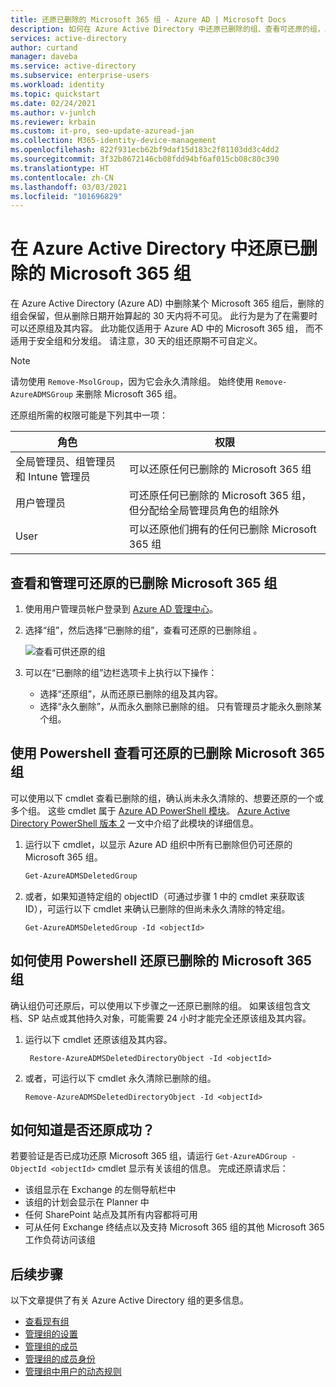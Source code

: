```yaml
---
title: 还原已删除的 Microsoft 365 组 - Azure AD | Microsoft Docs
description: 如何在 Azure Active Directory 中还原已删除的组、查看可还原的组，以及永久删除组
services: active-directory
author: curtand
manager: daveba
ms.service: active-directory
ms.subservice: enterprise-users
ms.workload: identity
ms.topic: quickstart
ms.date: 02/24/2021
ms.author: v-junlch
ms.reviewer: krbain
ms.custom: it-pro, seo-update-azuread-jan
ms.collection: M365-identity-device-management
ms.openlocfilehash: 822f931ecb62bf9daf15d183c2f81103dd3c4dd2
ms.sourcegitcommit: 3f32b8672146cb08fdd94bf6af015cb08c80c390
ms.translationtype: HT
ms.contentlocale: zh-CN
ms.lasthandoff: 03/03/2021
ms.locfileid: "101696829"
---
```

# <a name="restore-a-deleted-microsoft-365-group-in-azure-active-directory"></a>在 Azure Active Directory 中还原已删除的 Microsoft 365 组

在 Azure Active Directory (Azure AD) 中删除某个 Microsoft 365 组后，删除的组会保留，但从删除日期开始算起的 30 天内将不可见。 此行为是为了在需要时可以还原组及其内容。 此功能仅适用于 Azure AD 中的 Microsoft 365 组， 而不适用于安全组和分发组。 请注意，30 天的组还原期不可自定义。

> [!NOTE]
> 请勿使用 `Remove-MsolGroup`，因为它会永久清除组。 始终使用 `Remove-AzureADMSGroup` 来删除 Microsoft 365 组。

还原组所需的权限可能是下列其中一项：

角色 | 权限
--------- | ---------
全局管理员、组管理员和 Intune 管理员 | 可以还原任何已删除的 Microsoft 365 组
用户管理员 | 可还原任何已删除的 Microsoft 365 组，但分配给全局管理员角色的组除外
User | 可以还原他们拥有的任何已删除 Microsoft 365 组

## <a name="view-and-manage-the-deleted-microsoft-365-groups-that-are-available-to-restore"></a>查看和管理可还原的已删除 Microsoft 365 组

1. 使用用户管理员帐户登录到 [Azure AD 管理中心](https://portal.azure.cn)。

2. 选择“组”，然后选择“已删除的组”，查看可还原的已删除组 。

    ![查看可供还原的组](./media/groups-restore-deleted/deleted-groups3.png)

3. 可以在“已删除的组”边栏选项卡上执行以下操作：

   - 选择“还原组”，从而还原已删除的组及其内容。
   - 选择“永久删除”，从而永久删除已删除的组。 只有管理员才能永久删除某个组。

## <a name="view-the-deleted-microsoft-365-groups-that-are-available-to-restore-using-powershell"></a>使用 Powershell 查看可还原的已删除 Microsoft 365 组

可以使用以下 cmdlet 查看已删除的组，确认尚未永久清除的、想要还原的一个或多个组。 这些 cmdlet 属于 [Azure AD PowerShell 模块](https://www.powershellgallery.com/packages/AzureAD/)。 [Azure Active Directory PowerShell 版本 2](https://docs.microsoft.com/powershell/azure/active-directory/install-adv2) 一文中介绍了此模块的详细信息。

1.  运行以下 cmdlet，以显示 Azure AD 组织中所有已删除但仍可还原的 Microsoft 365 组。
   

    ```powershell
    Get-AzureADMSDeletedGroup
    ```

2.  或者，如果知道特定组的 objectID（可通过步骤 1 中的 cmdlet 来获取该 ID），可运行以下 cmdlet 来确认已删除的但尚未永久清除的特定组。

    ```
    Get-AzureADMSDeletedGroup -Id <objectId>
    ```

## <a name="how-to-restore-your-deleted-microsoft-365-group-using-powershell"></a>如何使用 Powershell 还原已删除的 Microsoft 365 组

确认组仍可还原后，可以使用以下步骤之一还原已删除的组。 如果该组包含文档、SP 站点或其他持久对象，可能需要 24 小时才能完全还原该组及其内容。

1. 运行以下 cmdlet 还原该组及其内容。
 

   ```
    Restore-AzureADMSDeletedDirectoryObject -Id <objectId>
    ``` 

2. 或者，可运行以下 cmdlet 永久清除已删除的组。
    

    ```
    Remove-AzureADMSDeletedDirectoryObject -Id <objectId>
    ```

## <a name="how-do-you-know-this-worked"></a>如何知道是否还原成功？

若要验证是否已成功还原 Microsoft 365 组，请运行 `Get-AzureADGroup -ObjectId <objectId>` cmdlet 显示有关该组的信息。 完成还原请求后：

- 该组显示在 Exchange 的左侧导航栏中
- 该组的计划会显示在 Planner 中
- 任何 SharePoint 站点及其所有内容都将可用
- 可从任何 Exchange 终结点以及支持 Microsoft 365 组的其他 Microsoft 365 工作负荷访问该组

## <a name="next-steps"></a>后续步骤

以下文章提供了有关 Azure Active Directory 组的更多信息。

* [查看现有组](../fundamentals/active-directory-groups-view-azure-portal.md)
* [管理组的设置](../fundamentals/active-directory-groups-settings-azure-portal.md)
* [管理组的成员](../fundamentals/active-directory-groups-members-azure-portal.md)
* [管理组的成员身份](../fundamentals/active-directory-groups-membership-azure-portal.md)
* [管理组中用户的动态规则](groups-dynamic-membership.md)
